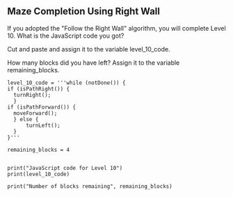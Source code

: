 ## Maze Completion Using Right Wall
If you adopted the "Follow the Right Wall" algorithm, you will complete Level 10. 
What is the JavaScript code you got? 

Cut and paste and assign it to the variable level_10_code.

How many blocks did you have left? 
Assign it to the variable remaining_blocks.

```
level_10_code = '''while (notDone()) {
if (isPathRight()) {
  turnRight();
  }
if (isPathForward()) {
  moveForward();
  } else {
      turnLeft();
  }
}'''

remaining_blocks = 4 


print("JavaScript code for Level 10")
print(level_10_code)

print("Number of blocks remaining", remaining_blocks)
```
